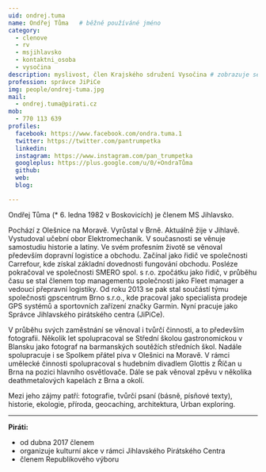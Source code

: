 ```yaml
---
uid: ondrej.tuma
name: Ondřej Tůma  	# běžně používáné jméno
category:
  - clenove
  - rv
  - msjihlavsko
  - kontaktni_osoba
  - vysočina 
description: myslivost, člen Krajského sdružení Vysočina # zobrazuje se v lide
profession: správce JiPiCe
img: people/ondrej-tuma.jpg
mail:
  - ondrej.tuma@pirati.cz
mob:
  - 770 113 639
profiles:
  facebook: https://www.facebook.com/ondra.tuma.1
  twitter: https://twitter.com/pantrumpetka  
  linkedin:   
  instagram: https://www.instagram.com/pan_trumpetka  
  googleplus: https://plus.google.com/u/0/+OndraTůma
  github:
  web:
  blog:

---
```


Ondřej Tůma (* 6. ledna 1982 v Boskovicích) je členem MS Jihlavsko.

Pochází z Olešnice na Moravě. Vyrůstal v Brně. Aktuálně žije v Jihlavě. Vystudoval učební obor
Elektromechanik. V současnosti se věnuje samostudiu historie a latiny. Ve svém profesním životě se
věnoval především dopravní logistice a obchodu. Začínal jako řidič ve společnosti Carrefour, kde získal
základní dovednosti fungování obchodu. Posléze pokračoval ve společnosti SMERO spol. s r.o. zpočátku
jako řidič, v průběhu času se stal členem top managementu společnosti jako Fleet manager a vedoucí
přepravní logistiky. Od roku 2013 se pak stal součástí týmu společnosti gpscentrum Brno s.r.o., kde
pracoval jako specialista prodeje GPS systémů a sportovních zařízení značky Garmin. Nyní pracuje jako
Správce Jihlavského pirátského centra (JiPiCe).

V průběhu svých zaměstnání se věnoval i tvůrčí činnosti, a to především fotografii. Několik let
spolupracoval se Střední školou gastronomickou v Blansku jako fotograf na barmanských soutěžích
středních škol. Nadále spolupracuje i se Spolkem přátel piva v Olešnici na Moravě. V rámci umělecké
činnosti spolupracoval s hudebním divadlem Glottis z Říčan u Brna na pozici hlavního osvětlovače. Dále se
pak věnoval zpěvu v několika deathmetalových kapelách z Brna a okolí.

Mezi jeho zájmy patří: fotografie, tvůrčí psaní (básně, písňové texty), historie, ekologie, příroda, geocaching, architektura, Urban exploring.

---

**Piráti:**
* od dubna 2017 členem
* organizuje kulturní akce v rámci Jihlavského Pirátského Centra
* členem Republikového výboru
